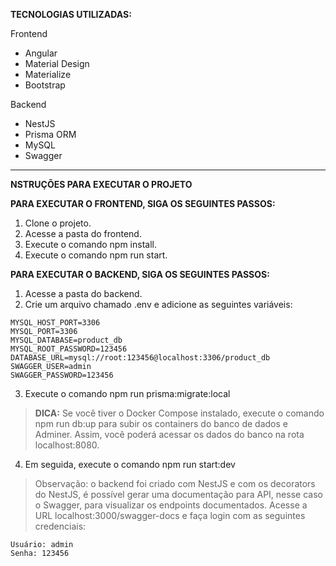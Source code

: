 **TECNOLOGIAS UTILIZADAS:**

Frontend

- Angular
- Material Design
- Materialize
- Bootstrap

Backend

- NestJS
- Prisma ORM
- MySQL
- Swagger

---

**NSTRUÇÕES PARA EXECUTAR O PROJETO**

**PARA EXECUTAR O FRONTEND, SIGA OS SEGUINTES PASSOS:**

1. Clone o projeto.
2. Acesse a pasta do frontend.
3. Execute o comando npm install.
4. Execute o comando npm run start.

**PARA EXECUTAR O BACKEND, SIGA OS SEGUINTES PASSOS:**

1. Acesse a pasta do backend.
2. Crie um arquivo chamado .env e adicione as seguintes variáveis:

```
MYSQL_HOST_PORT=3306
MYSQL_PORT=3306
MYSQL_DATABASE=product_db
MYSQL_ROOT_PASSWORD=123456
DATABASE_URL=mysql://root:123456@localhost:3306/product_db
SWAGGER_USER=admin
SWAGGER_PASSWORD=123456
```
3. Execute o comando npm run prisma:migrate:local

> **DICA:**
> Se você tiver o Docker Compose instalado, execute o comando npm run db:up para subir os containers do banco de dados e Adminer. Assim, você poderá acessar os dados do banco na rota localhost:8080.

4. Em seguida, execute o comando npm run start:dev

> Observação: o backend foi criado com NestJS e com os decorators do NestJS, é possível gerar uma documentação para API, nesse caso o Swagger, para visualizar os endpoints documentados. Acesse a URL localhost:3000/swagger-docs e faça login com as seguintes credenciais:


```
Usuário: admin
Senha: 123456
```
